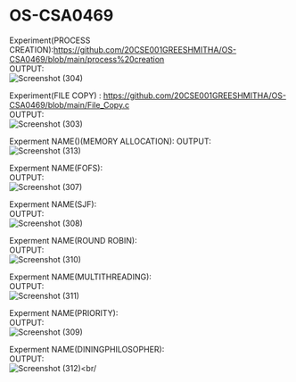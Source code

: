 # OS-CSA0469
Experiment(PROCESS CREATION):https://github.com/20CSE001GREESHMITHA/OS-CSA0469/blob/main/process%20creation<br/> 
OUTPUT:<br/>
![Screenshot (304)](https://user-images.githubusercontent.com/114045813/192699218-5e384fdc-4676-418c-bf3c-451a6f10735d.png)

Experiment(FILE COPY) : https://github.com/20CSE001GREESHMITHA/OS-CSA0469/blob/main/File_Copy.c<br/>
OUTPUT:<br/>
![Screenshot (303)](https://user-images.githubusercontent.com/114045813/192697556-71b33992-af8d-440a-ad39-e84be80df4cd.png)<br/>

Experment NAME()(MEMORY ALLOCATION):
OUTPUT:<br/>
![Screenshot (313)](https://user-images.githubusercontent.com/114045813/192787409-f0db09bc-ccdf-4ec7-ac60-f46c53de2154.png)<br/>

Experment NAME(FOFS):<br/>
OUTPUT:<br/>
![Screenshot (307)](https://user-images.githubusercontent.com/114045813/192787927-7496e490-e58c-4021-8b01-8ec782677527.png)<br/>

Experment NAME(SJF):<br/>
OUTPUT:<br/>
![Screenshot (308)](https://user-images.githubusercontent.com/114045813/192788103-dd2d4b13-10db-43c6-90a4-f454548e3782.png)<br/>

Experment NAME(ROUND ROBIN):<br/>
OUTPUT:<br/>
![Screenshot (310)](https://user-images.githubusercontent.com/114045813/192788754-a2aa51f7-9483-4282-a6e8-0baa694db48b.png)<br/>

Experment NAME(MULTITHREADING):<br/>
OUTPUT:<br/>
![Screenshot (311)](https://user-images.githubusercontent.com/114045813/192789771-78750d7f-1d45-4888-9e50-04bb3ef6bcea.png)<br/>

Experment NAME(PRIORITY):<br/>
OUTPUT:<br/>
![Screenshot (309)](https://user-images.githubusercontent.com/114045813/192789938-2fd2faa5-5167-491d-b074-c17ae1431afe.png) <br/>

Experment NAME(DININGPHILOSOPHER):<br/>
OUTPUT:<br/>
![Screenshot (312)](https://user-images.githubusercontent.com/114045813/192790030-aa440cf4-e69f-484d-af80-f02f27d4b808.png)<br/
